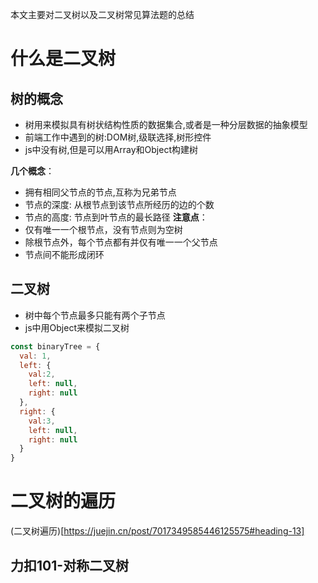 本文主要对二叉树以及二叉树常见算法题的总结

# 什么是二叉树
## 树的概念
+ 树用来模拟具有树状结构性质的数据集合,或者是一种分层数据的抽象模型
+ 前端工作中遇到的树:DOM树,级联选择,树形控件
+ js中没有树,但是可以用Array和Object构建树

**几个概念**：
+ 拥有相同父节点的节点,互称为兄弟节点
+ 节点的深度: 从根节点到该节点所经历的边的个数
+ 节点的高度: 节点到叶节点的最长路径
**注意点**：
+ 仅有唯一一个根节点，没有节点则为空树
+ 除根节点外，每个节点都有并仅有唯一一个父节点
+ 节点间不能形成闭环

## 二叉树
+ 树中每个节点最多只能有两个子节点
+ js中用Object来模拟二叉树

```js
const binaryTree = {
  val: 1,
  left: {
    val:2,
    left: null,
    right: null
  },
  right: {
    val:3,
    left: null,
    right: null
  }
}
```
# 二叉树的遍历
<!-- 可以去文章中看:https://juejin.cn/post/7017349585446125575#heading-13 -->
(二叉树遍历)[https://juejin.cn/post/7017349585446125575#heading-13]
## 力扣101-对称二叉树
